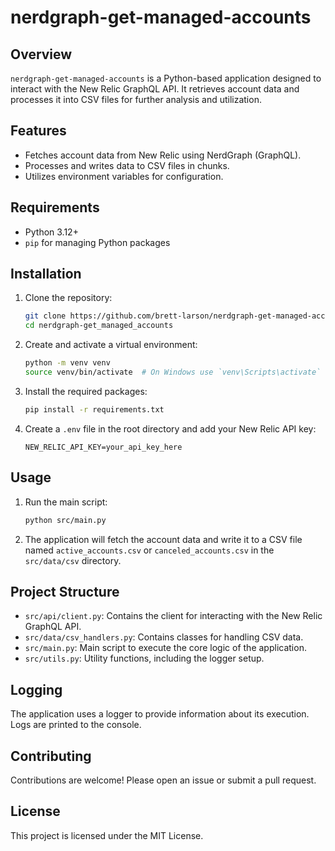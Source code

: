 # nerdgraph-get-managed-accounts

## Overview
`nerdgraph-get-managed-accounts` is a Python-based application designed to interact with the New Relic GraphQL API. It retrieves account data and processes it into CSV files for further analysis and utilization.

## Features
- Fetches account data from New Relic using NerdGraph (GraphQL).
- Processes and writes data to CSV files in chunks.
- Utilizes environment variables for configuration.

## Requirements
- Python 3.12+
- `pip` for managing Python packages

## Installation
1. Clone the repository:
    ```sh
    git clone https://github.com/brett-larson/nerdgraph-get-managed-accounts.git
    cd nerdgraph-get_managed_accounts
    ```

2. Create and activate a virtual environment:
    ```sh
    python -m venv venv
    source venv/bin/activate  # On Windows use `venv\Scripts\activate`
    ```

3. Install the required packages:
    ```sh
    pip install -r requirements.txt
    ```

4. Create a `.env` file in the root directory and add your New Relic API key:
    ```env
    NEW_RELIC_API_KEY=your_api_key_here
    ```

## Usage
1. Run the main script:
    ```sh
    python src/main.py
    ```

2. The application will fetch the account data and write it to a CSV file named `active_accounts.csv` or `canceled_accounts.csv` in the `src/data/csv` directory.

## Project Structure
- `src/api/client.py`: Contains the client for interacting with the New Relic GraphQL API.
- `src/data/csv_handlers.py`: Contains classes for handling CSV data.
- `src/main.py`: Main script to execute the core logic of the application.
- `src/utils.py`: Utility functions, including the logger setup.

## Logging
The application uses a logger to provide information about its execution. Logs are printed to the console.

## Contributing
Contributions are welcome! Please open an issue or submit a pull request.

## License
This project is licensed under the MIT License.
